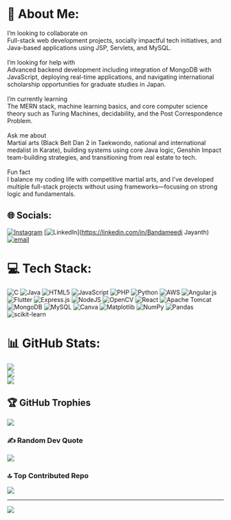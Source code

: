 # 💫 About Me:
I’m looking to collaborate on<br>Full-stack web development projects, socially impactful tech initiatives, and Java-based applications using JSP, Servlets, and MySQL.<br><br>I’m looking for help with<br>Advanced backend development including integration of MongoDB with JavaScript, deploying real-time applications, and navigating international scholarship opportunities for graduate studies in Japan.<br><br>I’m currently learning<br>The MERN stack, machine learning basics, and core computer science theory such as Turing Machines, decidability, and the Post Correspondence Problem.<br><br>Ask me about<br>Martial arts (Black Belt Dan 2 in Taekwondo, national and international medalist in Karate), building systems using core Java logic, Genshin Impact team-building strategies, and transitioning from real estate to tech.<br><br>Fun fact<br>I balance my coding life with competitive martial arts, and I’ve developed multiple full-stack projects without using frameworks—focusing on strong logic and fundamentals.


## 🌐 Socials:
[![Instagram](https://img.shields.io/badge/Instagram-%23E4405F.svg?logo=Instagram&logoColor=white)](https://instagram.com/bandameedi__jayanth) [![LinkedIn](https://img.shields.io/badge/LinkedIn-%230077B5.svg?logo=linkedin&logoColor=white)](https://linkedin.com/in/Bandameedi Jayanth) [![email](https://img.shields.io/badge/Email-D14836?logo=gmail&logoColor=white)](mailto:bandameedijayanth@gmail.com) 

# 💻 Tech Stack:
![C](https://img.shields.io/badge/c-%2300599C.svg?style=flat&logo=c&logoColor=white) ![Java](https://img.shields.io/badge/java-%23ED8B00.svg?style=flat&logo=openjdk&logoColor=white) ![HTML5](https://img.shields.io/badge/html5-%23E34F26.svg?style=flat&logo=html5&logoColor=white) ![JavaScript](https://img.shields.io/badge/javascript-%23323330.svg?style=flat&logo=javascript&logoColor=%23F7DF1E) ![PHP](https://img.shields.io/badge/php-%23777BB4.svg?style=flat&logo=php&logoColor=white) ![Python](https://img.shields.io/badge/python-3670A0?style=flat&logo=python&logoColor=ffdd54) ![AWS](https://img.shields.io/badge/AWS-%23FF9900.svg?style=flat&logo=amazon-aws&logoColor=white) ![Angular.js](https://img.shields.io/badge/angular.js-%23E23237.svg?style=flat&logo=angularjs&logoColor=white) ![Flutter](https://img.shields.io/badge/Flutter-%2302569B.svg?style=flat&logo=Flutter&logoColor=white) ![Express.js](https://img.shields.io/badge/express.js-%23404d59.svg?style=flat&logo=express&logoColor=%2361DAFB) ![NodeJS](https://img.shields.io/badge/node.js-6DA55F?style=flat&logo=node.js&logoColor=white) ![OpenCV](https://img.shields.io/badge/opencv-%23white.svg?style=flat&logo=opencv&logoColor=white) ![React](https://img.shields.io/badge/react-%2320232a.svg?style=flat&logo=react&logoColor=%2361DAFB) ![Apache Tomcat](https://img.shields.io/badge/apache%20tomcat-%23F8DC75.svg?style=flat&logo=apache-tomcat&logoColor=black) ![MongoDB](https://img.shields.io/badge/MongoDB-%234ea94b.svg?style=flat&logo=mongodb&logoColor=white) ![MySQL](https://img.shields.io/badge/mysql-4479A1.svg?style=flat&logo=mysql&logoColor=white) ![Canva](https://img.shields.io/badge/Canva-%2300C4CC.svg?style=flat&logo=Canva&logoColor=white) ![Matplotlib](https://img.shields.io/badge/Matplotlib-%23ffffff.svg?style=flat&logo=Matplotlib&logoColor=black) ![NumPy](https://img.shields.io/badge/numpy-%23013243.svg?style=flat&logo=numpy&logoColor=white) ![Pandas](https://img.shields.io/badge/pandas-%23150458.svg?style=flat&logo=pandas&logoColor=white) ![scikit-learn](https://img.shields.io/badge/scikit--learn-%23F7931E.svg?style=flat&logo=scikit-learn&logoColor=white)
# 📊 GitHub Stats:
![](https://github-readme-stats.vercel.app/api?username=BandameediJayanth&theme=swift&hide_border=false&include_all_commits=true&count_private=true)<br/>
![](https://nirzak-streak-stats.vercel.app/?user=BandameediJayanth&theme=swift&hide_border=false)<br/>
![](https://github-readme-stats.vercel.app/api/top-langs/?username=BandameediJayanth&theme=swift&hide_border=false&include_all_commits=true&count_private=true&layout=compact)

## 🏆 GitHub Trophies
![](https://github-profile-trophy.vercel.app/?username=BandameediJayanth&theme=swift&no-frame=false&no-bg=false&margin-w=4)

### ✍️ Random Dev Quote
![](https://quotes-github-readme.vercel.app/api?type=horizontal&theme=light)

### 🔝 Top Contributed Repo
![](https://github-contributor-stats.vercel.app/api?username=BandameediJayanth&limit=5&theme=swift&combine_all_yearly_contributions=true)

---
[![](https://visitcount.itsvg.in/api?id=BandameediJayanth&icon=1&color=2)](https://visitcount.itsvg.in)

<!-- Proudly created with GPRM ( https://gprm.itsvg.in ) -->
